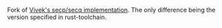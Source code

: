 Fork of [Vivek's secp/secq implementation](https://github.com/personaelabs/halo2-secp/tree/add/secp_hash_to_curve). The only difference being the version specified in rust-toolchain.